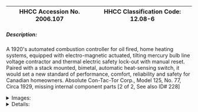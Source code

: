 | **HHCC Accession No. 2006.107** |**HHCC Classification Code:  12.08-6**|
| ----------- | ----------- |
##### Description:
A 1920's automated combustion controller for oil fired, home heating systems, equipped with electro-magnetic actuated, tilting mercury bulb line voltage contractor and thermal electric safety lock-out with manual reset. Paired with a stack mounted, bimetal, automatic heat-sensing switch, it would set a new standard of performance, comfort, reliability and safety for Canadian homeowners.  Absolute Con-Tac-Tor Corp., Model 125, No. 77, Circa 1929, missing internal component parts [2 of 2, See also ID# 228]


<details>
	<summary>Images:</summary>
<div class="gallery gallery-wrapper--full" contenteditable="false" data-is-empty="false" data-translation="Add images" data-columns="6">
<figure class="gallery__item"><a href="#DOMAIN_NAME#gallery/12.08-6.jpg" data-size="1870x1165"><img src="#DOMAIN_NAME#gallery/12.08-6-thumbnail.jpg" alt=""></a></figure>
<figure class="gallery__item"><a href="#DOMAIN_NAME#gallery/12.08-6a.jpg" data-size="1481x1524"><img src="#DOMAIN_NAME#gallery/12.08-6a-thumbnail.jpg" alt=""></a></figure>
<figure class="gallery__item"><a href="#DOMAIN_NAME#gallery/12.08-6b.jpg" data-size="2000x1103"><img src="#DOMAIN_NAME#gallery/12.08-6b-thumbnail.jpg" alt=""></a></figure>
<figure class="gallery__item"><a href="#DOMAIN_NAME#gallery/12.08-6c.jpg" data-size="1449x1581"><img src="#DOMAIN_NAME#gallery/12.08-6c-thumbnail.jpg" alt=""></a></figure>
<figure class="gallery__item"><a href="#DOMAIN_NAME#gallery/12.08-6d.jpg" data-size="1656x1074"><img src="#DOMAIN_NAME#gallery/12.08-6d-thumbnail.jpg" alt=""></a></figure>
</div>
</details>


<details>
	<summary>Details:</summary>

##### Group:
12.08 Pressure Atomizing Oil Burner Equipment and Systems - Fuel Flow and Combustion Controls

##### Make:
Absolute Con-Tac-Tor Corp., later Time-O-Stat Controls

##### Manufacturer:
Absolute Con-Tac-Tor Corp., later Time-O-Stat Controls Co., Elkhart Ind.

##### Model:
Number 77, Model 125

##### Serial No.:


##### Size:
6 x 3 x 7' h

##### Weight:
6 lbs.

##### Circa:
1929

##### Rating:
Exhibit, education, and research quality, illustrating the engineering and design of early 20th century combustion controllers for automatic oil heating systems in Canada; missing component parts

##### Patent Date/Number:
US Patents: May 26, 1925; Sept 7, 1926 - See Note 1

##### Provenance:
From York County (York Region) Ontario, once a rich agricultural hinterlands, attracting early settlement in the last years of the 18th century. Located on the north slopes of the Oak Ridges Moraine, within 20 miles of Toronto, the County would also attract early ex-urban development, to be come a wealthy market place for the emerging household and consumer technologies of the early and mid 20th century. 

This artifact was discovered in the 1950's in the used stock of T. H. Oliver, Refrigeration and Electric Sales and Service, Aurora, Ontario, an early worker in the field of agricultural, industrial and consumer technology. 

This particular control was used on a residential heating system in York County [York Region], North of Toronto during the 1930's.

##### Type and Design:
electro-magnetic actuated, tilting mercury bulb,
line voltage contractor and 
thermal operated mercury bulb safety lock-out with manual reset.
Operates with stack mounted, bimetal heat sensing, safety control
Advanced, elegant, electronic condenser switch arc suppression.

##### Construction:


##### Material:


##### Special Features:
Condenser separately found with the control, likely removed for testing and or replacement, No, M-377; Capacity.15 to 20 M. F. , Date Feb 8, 1929   
Gloss black cabinet 
Sophisticated name plate and logo in black, red and chrome

##### Accessories:


##### Capacities:


##### Performance Characteristics:


##### Operation:


##### Control and Regulation:


##### Targeted Market Segment:


##### Consumer Acceptance:


##### Merchandising:


##### Market Price:


##### Technological Significance:
With the 'Locksmith' system, compact and elegant in concept, design and construction the Absolute Con-Tac-Tor Corp., later Time-O-Stat Controls Co. would introduce a new generation of advanced engineered combustion safety controls [c.f., ID # 226 and 227] and take over acknowledged leadership in the field of automatic oil heating for the Canadian home.
Absolute Con-Tac-Tor Corp, moved to adopt an integrated systems approach, with its companion stack mounted heat sensor  [ID # 229] and room thermostat [ID #215. The system stopped and started the oil burner, on call from the room thermostat, through a line voltage, electric solenoid actuated mercury bulb switch. Ne for the times, a compact thermally timed interlock, with manual reset performed the safety protection function.
While simple, by contrast to the next generation of combustion controllers [See 234], these automated, electrical control devices were non-the-less something of a marvel, given the embryonic nature of engineering systems know-how of the times. 
Evident in this new generation of automated electrical devices was the introduction of electronic components, heralding the period, then 40 years or so ahead, in which combustion controllers would be primarily electronic devices, for example  employing photo-electric sensing. Here a simple electronic condenser had been added to the analogue electrical switching mechanism, in order to help control arching, see Company Manual Ref #1 p.42     
These embryonic, electric automated systems were representative of the earliest introduction of complex systems into the Canadian home. See Note #2

##### Industrial Significance:
Absolute Con-Tac-Tor Corp., later Time-O-Stat Controls Co., would launch a new generation of combustion control and safety technology with their 'Locksmith' system. Compact and elegant in concept, design and construction it would prove to be the market leader. Later Time-O-Stat would be bought out by Honeywell to carry on in the position of widely acknowledged industry leader  in HVACR automation and control
Time-O-Stat Lockswitch and Stack Switch technology was widely used on both mechanical atomizing  [See collection display item H2] and pressure atomizing [See collection display item H4] automatic oil heating systems in Canada throughout the early years of the industry.
These control systems were a source of wonderment and no little fear for the Canadian public, as well as for many of the tradesmen who were called upon to understand, install and repair them, as well as to advise the homeowner on their proper, satisfactory operation.
Absolute Con-Tac-Tor Corp., later Time-O-Stat Controls Co., would be among the first technology suppliers to the HVACR field, who understanding the increasing complexity of their automation technology, would provide service, installation and logic, trouble shooting guides.

##### Socio-economic Significance:


##### Socio-cultural Significance:
With combustion safety devices of increasing sophistication and reliability the public's confidence and trust in automatic heating equipment would increase rapidly, or so it was hopped. It was a market of substantial size, but was dependent on the industry's ability to deliver safe and reliable products at a price that Canadians of modest means could afford and believe in. 
A new Canadian culture of comfort and convenience had been triggered and was rapidly evolving in much of urban Canada, by the mid 1930's, but only where the benefits of home electrification had arrived.

##### Donor:
G. Leslie Oliver, The T. H. Oliver HVACR Collection

##### HHCC Storage Location:


##### Tracking:


##### Bibliographic References:
Automatic Controls, Time-O-Stat Co. Elkhart Ind. , 1929
Installation and Service Manual, Time-O-Stat Controls, Elkhart Ind. , 1929

References Cybernetcs and General Systems [Oliver Collection]: 
Systems Engineering Tools, Harold Chestnut, 1966.
Modern Systems Research for the Behavioral Scientist, Walter Buckley, Editor, Aldine, 1968.
Systems Behaviour, John Beishon and Geoff Peters, Harper and Row, 1972
Systems Engineering Methods, Harold Chestnut, Wiley, 1977

##### Notes:
Canadian Patents:
Canadian patents are shown in the company's catalogue [Ref 1, page 46], dated  1925 and 1928
  
2) The Introduction of Popular, Complex Systems into the Canadian Home:

The 1920's saw the introduction of complex mechanical, electric and electronic systems into the Canadian home and the lives of many Canadians, most of them ill prepared. For the first time the public would experience, as an inherent part of their daily life's routines, the benefits, as well as all too often the vagaries of systems engineering ' then in an embryonic state of development. The level of dependence on such systems, with all their inherent imperfections and attendant risks, would be no more apparent than in the field of automatic home heating.  
These systems were at once intimidating, awe inspiring, often the source of feelings of personal ineptitude, as well as of fear for reasons of personal and property safety. 
Included in the early rush to popular technology systems were the automobile, the household radio and automatic home heating. But the most intimidating was, in many ways the latter, immensely obtrusive, in your face, larger than life, and all around you 24 hours a day, bringing with it a degree of dependency that the householder could not afford to forget in the dead of a Canadian winter.
All three of these pieces of technology [the automobile, the household radio and the automatic home heating system], have in common an elaboration of interconnected and interdependent parts on which the integrity and performance of the system would be desperately dependent. For the automatic home heating system these components, each with its own unique integrity and operating characteristics, would include, for example: electric motors, flame sensors, solenoid valves, pressure sensors and actuators, electric ignition transformers, heat detecting devices and thermostats.
The advent of such increasingly complex, automated systems [mechanical, electric, and electronic] would, in fact, by the late 1940's lead to a new specialized field of study, known at that time as 'Cybernetics', and thence to the larger field of 'general systems'. 
The focus was on coming to understand better the properties and performance of complex, inanimate systems, including their degree of purposefulness, self regulation and self direction setting, as well as their ability to communicate meaningful information within the network of which they were a part. For each component of the system must communicate effectively with others for the system to function safely and satisfactorily.  System performance, stability, reliability and maintainability, among other criteria, were at stake. All of these criteria were of fundamental importance in the development of automated heating systems for the Canadian homeowner, and the inventors and manufacturers of the day knew it. [See References, General Systems]
For their part the manufacturers of these systems, with their myriad component parts and complexities, would learn from the outset the importance of trained service people in communities across the country, wherever such systems would appear. By the 1940's training courses were increasingly common, as well as control and systems handbooks and systems trouble shooting guides provided by equipment and systems manufacturers.

##### Related Reports:

</details>
